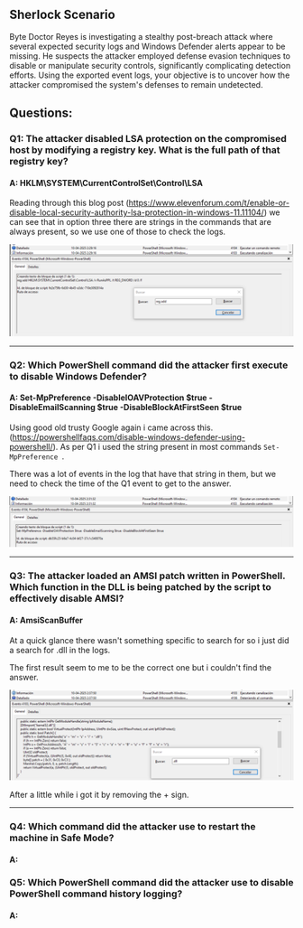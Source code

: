 
## Sherlock Scenario

Byte Doctor Reyes is investigating a stealthy post-breach attack where several expected security logs and Windows Defender alerts appear to be missing. He suspects the attacker employed defense evasion techniques to disable or manipulate security controls, significantly complicating detection efforts. Using the exported event logs, your objective is to uncover how the attacker compromised the system's defenses to remain undetected.

## Questions: 


### Q1: The attacker disabled LSA protection on the compromised host by modifying a registry key. What is the full path of that registry key?

#### A: HKLM\SYSTEM\CurrentControlSet\Control\LSA

Reading through this blog post (https://www.elevenforum.com/t/enable-or-disable-local-security-authority-lsa-protection-in-windows-11.11104/) we can see that in option three there are strings in the commands that are always present, so we use one of those to check the logs.

![](../../Img/Pasted%20image%2020251007163435.png)

___

### Q2: Which PowerShell command did the attacker first execute to disable Windows Defender?

#### A: Set-MpPreference -DisableIOAVProtection $true -DisableEmailScanning $true -DisableBlockAtFirstSeen $true

Using good old trusty Google again i came across this. (https://powershellfaqs.com/disable-windows-defender-using-powershell/).
As per Q1 i used the string present in most commands `Set-MpPreference `.

There was a lot of events in the log that have that string in them, but we need to check the time of the Q1 event to get to the answer.

![](../../Img/Pasted%20image%2020251007164300.png)

___

### Q3: The attacker loaded an AMSI patch written in PowerShell. Which function in the DLL is being patched by the script to effectively disable AMSI?

#### A: AmsiScanBuffer

At a quick glance there wasn't something specific to search for so i just did a search for .dll in the logs.

The first result seem to me to be the correct one but i couldn't find the answer.

![](../../Img/Pasted%20image%2020251007164728.png)

After a little while i got it by removing the + sign.

___

### Q4: Which command did the attacker use to restart the machine in Safe Mode?

#### A: 



### Q5: Which PowerShell command did the attacker use to disable PowerShell command history logging?

#### A: 

